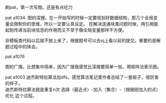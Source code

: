 刷pat，第一次写图。还是有点吃力

pat a1034.
图的深搜。在一开始写的时候一定要规划好数据结构，那几个全局变量会限制你的思维，所以一定要认真设定。
在解决连通块类问题时候，用引用能起到传递当前块信息的作用而又不至于像全局变量那样不方便。

非模板类代码以后就不放上来了，根据题号可以去oj上看以前的提交。重要的是解题过程中的体会。

pat a1076

图的广搜。比想象中简单，因为广搜我感觉比深搜要简单一些。用矩阵法表示图。

pat a1003
迪杰斯特拉算法加dfs，感觉算法笔记里作者总结了一套板子，很厉害的样子。  
迪杰斯特拉算法就是重复n次 选择（最近点）-加入（集合）-（根据刚加入的点）优化 这个过程。
